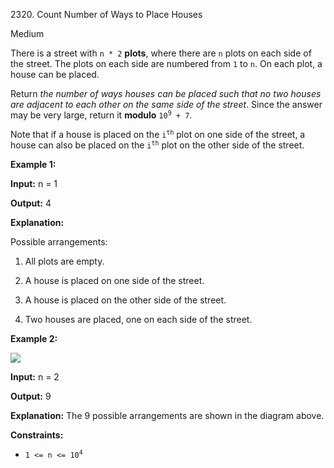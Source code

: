 2320\. Count Number of Ways to Place Houses

Medium

There is a street with `n * 2` **plots**, where there are `n` plots on each side of the street. The plots on each side are numbered from `1` to `n`. On each plot, a house can be placed.

Return _the number of ways houses can be placed such that no two houses are adjacent to each other on the same side of the street_. Since the answer may be very large, return it **modulo** <code>10<sup>9</sup> + 7</code>.

Note that if a house is placed on the <code>i<sup>th</sup></code> plot on one side of the street, a house can also be placed on the <code>i<sup>th</sup></code> plot on the other side of the street.

**Example 1:**

**Input:** n = 1

**Output:** 4

**Explanation:**

Possible arrangements:

1. All plots are empty.

2. A house is placed on one side of the street.

3. A house is placed on the other side of the street.

4. Two houses are placed, one on each side of the street.

**Example 2:**

![](https://assets.leetcode.com/uploads/2022/05/12/arrangements.png)

**Input:** n = 2

**Output:** 9

**Explanation:** The 9 possible arrangements are shown in the diagram above.

**Constraints:**

*   <code>1 <= n <= 10<sup>4</sup></code>